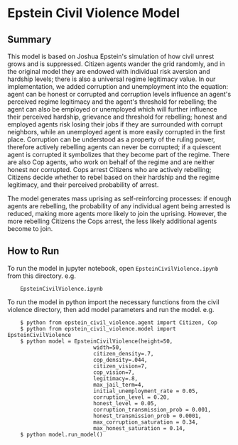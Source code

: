 # Epstein Civil Violence Model

## Summary

This model is based on Joshua Epstein's simulation of how civil unrest grows and is suppressed. Citizen agents wander the grid randomly, and in the original model they are endowed with individual risk aversion and hardship levels; there is also a universal regime legitimacy value. In our implementation, we added corruption and unemployment into the equation: agent can be honest or corrupted and corruption levels influence an agent's perceived regime legitimacy and the agent's threshold for rebelling; the agent can also be employed or unemployed which will further influence their perceived hardship, grievance and threshold for rebelling; honest and employed agents risk losing their jobs if they are surrounded with corrupt neighbors, while an unemployed agent is more easily corrupted in the first place. Corruption can be understood as a property of the ruling power, therefore actively rebelling agents can never be corrupted; if a quiescent agent is corrupted it symbolizes that they become part of the regime. There are also Cop agents, who work on behalf of the regime and are neither honest nor corrupted. Cops arrest Citizens who are actively rebelling; Citizens decide whether to rebel based on their hardship and the regime legitimacy, and their perceived probability of arrest. 

The model generates mass uprising as self-reinforcing processes: if enough agents are rebelling, the probability of any individual agent being arrested is reduced, making more agents more likely to join the uprising. However, the more rebelling Citizens the Cops arrest, the less likely additional agents become to join.

## How to Run

To run the model in jupyter notebook, open ``EpsteinCivilViolence.ipynb`` from this directory. e.g.

```
    EpsteinCivilViolence.ipynb
``` 
To run the model in python import the necessary functions from the civil violence directory, then add model parameters and run the model. e.g.

```
    $ python from epstein_civil_violence.agent import Citizen, Cop
    $ python from epstein_civil_violence.model import EpsteinCivilViolence
    $ python model = EpsteinCivilViolence(height=50, 
                           width=50, 
                           citizen_density=.7, 
                           cop_density=.044, 
                           citizen_vision=7, 
                           cop_vision=7, 
                           legitimacy=.8, 
                           max_jail_term=4, 
                           initial_unemployment_rate = 0.05,
                           corruption_level = 0.20,
                           honest_level = 0.05,
                           corruption_transmission_prob = 0.001,
                           honest_transmission_prob = 0.0001,
                           max_corruption_saturation = 0.34,
                           max_honest_saturation = 0.14,
    $ python model.run_model()
    
``` 
